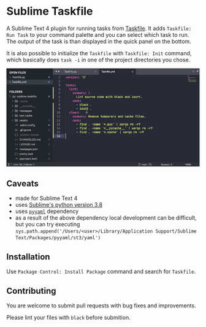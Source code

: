 # Sublime Taskfile

A Sublime Text 4 plugin for running tasks from [Taskfile](https://taskfile.dev). It adds `Taskfile: Run Task` to your command palette and you can select which task to run. The output of the task is than displayed in the quick panel on the bottom.

It is also possible to initialize the `Taskfile` with `Taskfile: Init` command, which basically does `task -i` in one of the project directories you chose.

![Usage](Usage.gif)

## Caveats

- made for Sublime Text 4
- uses [Sublime's python version 3.8](https://www.sublimetext.com/docs/api_environments.html#selecting_python_version)
- uses [`pyyaml`](https://github.com/packagecontrol/pyyaml) dependency
- as a result of the above dependency local development can be difficult, but you can try executing `sys.path.append('/Users/<user>/Library/Application Support/Sublime Text/Packages/pyyaml/st3/yaml')`

## Installation

Use `Package Control: Install Package` command and search for `Taskfile`.

## Contributing

You are welcome to submit pull requests with bug fixes and improvements.

Please lint your files with `black` before submition.

